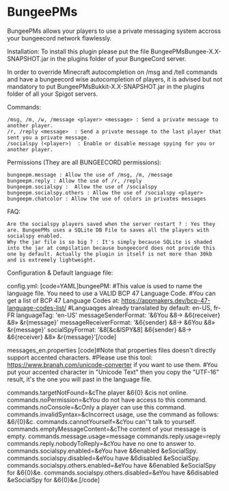 # BungeePMs

BungeePMs allows your players to use a private messaging system accross your bungeecord network flawlessly.


Installation:
To install this plugin please put the file BungeePMsBungee-X.X-SNAPSHOT.jar in the plugins folder of your BungeeCord server.

In order to override Minecraft autocompletion on /msg and /tell commands and have a bungeecord wise autocompletion of players, it is advised but not mandatory to put BungeePMsBukkit-X.X-SNAPSHOT.jar in the plugins folder of all your Spigot servers.


Commands:

    /msg, /m, /w, /message <player> <message> : Send a private message to another player.
    /r, /reply <message>  : Send a private message to the last player that sent you a private message.
    /socialspy (<player>)  : Enable or disable message spying for you or another player.


Permissions (They are all BUNGEECORD permissions):

    bungeepm.message : Allow the use of /msg, /m, /message
    bungeepm.reply : Allow the use of /r, /reply
    bungeepm.socialspy :  Allow the use of /socialspy
    bungeepm.socialspy.others : Allow the use of /socialspy <player>
    bungeepm.chatcolor : Allow the use of colors in privates messages


FAQ:

    Are the socialspy players saved when the server restart ? : Yes they are. BungeePMs uses a SQLite DB File to saves all the players with socialspy enabled.
    Why the jar file is so big ? : It's simply because SQLite is shaded into the jar at compilation because bungeecord does not provide this one by default. Actually the plugin in itself is not more than 30kb and is extremely lightweight.


Configuration & Default language file:

config.yml:
[code=YAML]bungeePM:
  #This value is used to name the language file. You need to use a VALID BCP 47 Language Code.
  #You can get a list of BCP 47 Language Codes at: https://appmakers.dev/bcp-47-language-codes-list/
  #Languaqges already translated by default: en-US, fr-FR
  languageTag: 'en-US'
  messageSenderFormat: '&6You &8-> &6{receiver} &8» &r{message}'
  messageReceiverFormat: '&6{sender} &8-> &6You &8» &r{message}'
  socialSpyFormat: '&8[&c&lSPY&8] &6{sender} &8-> &6{receiver} &8» &r{message}'[/code]


messages_en.properties
[code]#Note that properties files doesn't directly support accented characters.
#Please use this tool: https://www.branah.com/unicode-converter if you want to use them.
#You put your accented character in "Unicode Text" then you copy the "UTF-16" result, it's the one you will past in the language file.

commands.targetNotFound=&cThe player &6{0} &cis not online.
commands.noPermission=&cYou do not have access to this command.
commands.noConsole=&cOnly a player can use this command.
commands.invalidSyntax=&cIncorrect usage, use the command as follows: &6/{0}&c.
commands.cannotYourself=&cYou can''t talk to yourself.
commands.emptyMessageContent=&cThe content of your message is empty.
commands.message.usage=message <player> <message>
commands.reply.usage=reply <message>
commands.reply.nobodyToReply=&cYou have no one to answer to.
commands.socialspy.enabled=&eYou have &6enabled &eSocialSpy.
commands.socialspy.disabled=&eYou have &6disabled &eSocialSpy.
commands.socialspy.others.enabled=&eYou have &6enabled &eSocialSpy for &6{0}&e.
commands.socialspy.others.disabled=&eYou have &6disabled &eSocialSpy for &6{0}&e.[/code]



